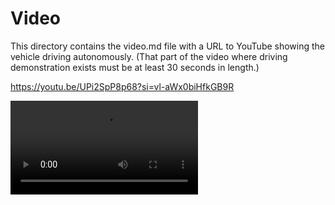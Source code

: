 Video
====

This directory contains the video.md file with a URL to YouTube showing the vehicle driving autonomously.
(That part of the video where driving demonstration exists must be at least 30 seconds in length.)

https://youtu.be/UPi2SpP8p68?si=vl-aWx0biHfkGB9R 

<video src="https://youtu.be/UPi2SpP8p68?si=vl-aWx0biHfkGB9R" controls="controls" style="max-width: 730px;">
</video>
